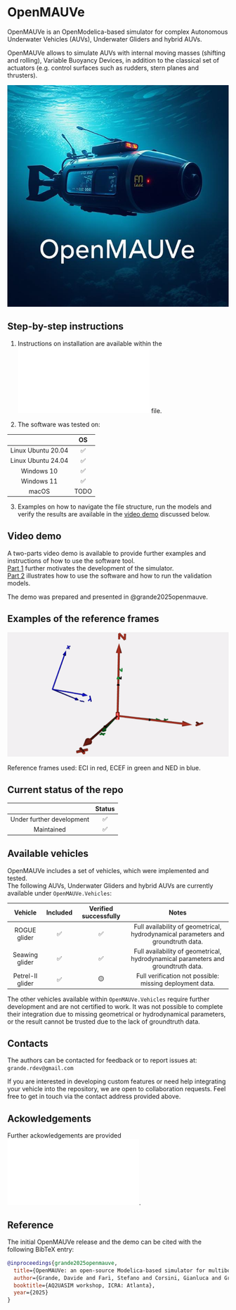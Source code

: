 # OpenMAUVe

OpenMAUVe is an OpenModelica-based simulator for complex Autonomous Underwater Vehicles (AUVs), Underwater Gliders and hybrid AUVs.  
  
OpenMAUVe allows to simulate AUVs with internal moving masses (shifting and rolling), Variable Buoyancy Devices, in addition to the classical set of actuators (e.g. control surfaces such as rudders, stern planes and thrusters).


<img src="https://github.com/grande-dev/OpenMAUVe/blob/master/images/logo_OpenMAUVe.png"> 


## Step-by-step instructions 
1. Instructions on installation are available within the ![INSTALLATION](./documentation/INSTALLATION.md) file.    
  
2. The software was tested on:   

|  | OS |
| :---:   | :---: |
| Linux Ubuntu 20.04 |  :white_check_mark:  |
| Linux Ubuntu 24.04 |  :white_check_mark:  |
| Windows 10 |  :white_check_mark:  |
| Windows 11 |  :white_check_mark:  |
| macOS |  TODO  |
   
3. Examples on how to navigate the file structure, run the models and verify the results are available in the [video demo](#video-demo-section) discussed below.   
    

<a id="video-demo-section"></a>
## Video demo
A two-parts video demo is available to provide further examples and instructions of how to use the software tool.     
[Part 1](https://youtu.be/KwfKjwBRIlU) further motivates the development of the simulator.  
[Part 2](https://youtu.be/s6pP4D50OoE) illustrates how to use the software and how to run the validation models.  
  
The demo was prepared and presented in @grande2025openmauve.  
  
  
## Examples of the reference frames  
<img src="https://github.com/grande-dev/OpenMAUVe/blob/master/images/frames_rotating.gif"> 

Reference frames used: ECI in red, ECEF in green and NED in blue.
  
  
  
## Current status of the repo  
   
|  | Status  |
| :---:   | :---: |
| Under further development |  :white_check_mark:  |
| Maintained |  :white_check_mark:  |



## Available vehicles 

OpenMAUVe includes a set of vehicles, which were implemented and tested.   
The following AUVs, Underwater Gliders and hybrid AUVs are currently available under `OpenMAUVe.Vehicles`:   


| Vehicle | Included  | Verified successfully | Notes |
| :---:   | :---: | :---: | :---: |
| ROGUE glider |  :white_check_mark:  | :white_check_mark: | Full availability of geometrical, hydrodynamical parameters and groundtruth data. |
| Seawing glider |  :white_check_mark:  | :white_check_mark: | Full availability of geometrical, hydrodynamical parameters and groundtruth data. |
| Petrel-II glider |  :white_check_mark:  | :yellow_circle: | Full verification not possible: missing deployment data. |

The other vehicles available within `OpenMAUVe.Vehicles` require further development and are not certified to work. It was not possible to complete their integration due to missing geometrical or hydrodynamical parameters, or the result cannot be trusted due to the lack of groundtruth data.  





## Contacts
The authors can be contacted for feedback or to report issues at:  
`grande.rdev@gmail.com`
   
If you are interested in developing custom features or need help integrating your vehicle into the repository, we are open to collaboration requests. Feel free to get in touch via the contact address provided above.



## Ackowledgements
Further ackowledgements are provided ![here](./Acknowledgements.md).



## Reference  
The initial OpenMAUVe release and the demo can be cited with the following BibTeX entry:  
  
```bibtex
@inproceedings{grande2025openmauve,
  title={OpenMAUVe: an open-source Modelica-based simulator for multibody underwater vehicle dynamics},
  author={Grande, Davide and Farı̀, Stefano and Corsini, Gianluca and Grech La Rosa, Andrea and Smith, Tom and Pawling, Rachel and Thomas, Giles},
  booktitle={AQ2UASIM workshop, ICRA: Atlanta},
  year={2025}
}
``` 



